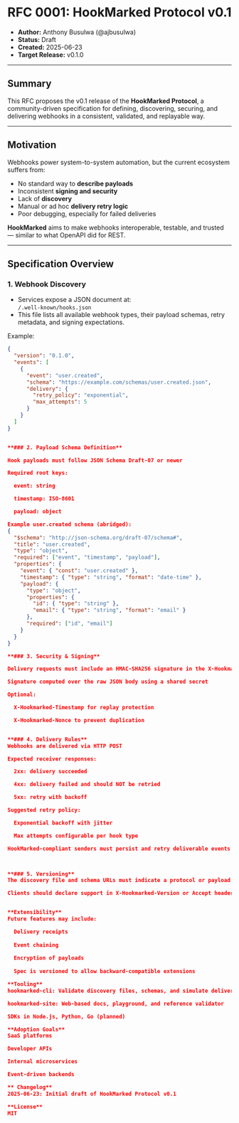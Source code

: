 # RFC 0001: HookMarked Protocol v0.1

- **Author:** Anthony Busulwa (@ajbusulwa)
- **Status:** Draft
- **Created:** 2025-06-23
- **Target Release:** v0.1.0

---

## Summary

This RFC proposes the v0.1 release of the **HookMarked Protocol**, a community-driven specification for defining, discovering, securing, and delivering webhooks in a consistent, validated, and replayable way.

---

## Motivation

Webhooks power system-to-system automation, but the current ecosystem suffers from:

- No standard way to **describe payloads**
- Inconsistent **signing and security**
- Lack of **discovery**
- Manual or ad hoc **delivery retry logic**
- Poor debugging, especially for failed deliveries

**HookMarked** aims to make webhooks interoperable, testable, and trusted — similar to what OpenAPI did for REST.

---

## Specification Overview

### 1. Webhook Discovery

  - Services expose a JSON document at:  
    `/.well-known/hooks.json`
  - This file lists all available webhook types, their payload schemas, retry metadata, and signing expectations.
  
  Example:
  
  ```json
  {
    "version": "0.1.0",
    "events": [
      {
        "event": "user.created",
        "schema": "https://example.com/schemas/user.created.json",
        "delivery": {
          "retry_policy": "exponential",
          "max_attempts": 5
        }
      }
    ]
  }


**### 2. Payload Schema Definition**

  Hook payloads must follow JSON Schema Draft-07 or newer
  
  Required root keys:
  
    event: string
  
    timestamp: ISO-8601
  
    payload: object

  Example user.created schema (abridged):
  {
    "$schema": "http://json-schema.org/draft-07/schema#",
    "title": "user.created",
    "type": "object",
    "required": ["event", "timestamp", "payload"],
    "properties": {
      "event": { "const": "user.created" },
      "timestamp": { "type": "string", "format": "date-time" },
      "payload": {
        "type": "object",
        "properties": {
          "id": { "type": "string" },
          "email": { "type": "string", "format": "email" }
        },
        "required": ["id", "email"]
      }
    }
  }

**### 3. Security & Signing**

  Delivery requests must include an HMAC-SHA256 signature in the X-Hookmarked-Signature header

  Signature computed over the raw JSON body using a shared secret

  Optional:

    X-Hookmarked-Timestamp for replay protection

    X-Hookmarked-Nonce to prevent duplication


**### 4. Delivery Rules**
  Webhooks are delivered via HTTP POST

  Expected receiver responses:

    2xx: delivery succeeded

    4xx: delivery failed and should NOT be retried

    5xx: retry with backoff

  Suggested retry policy:

    Exponential backoff with jitter

    Max attempts configurable per hook type

  HookMarked-compliant senders must persist and retry deliverable events according to policy.



**### 5. Versioning**
  The discovery file and schema URLs must indicate a protocol or payload version

  Clients should declare support in X-Hookmarked-Version or Accept headers


 **Extensibility**
  Future features may include:
  
    Delivery receipts
    
    Event chaining
    
    Encryption of payloads
    
    Spec is versioned to allow backward-compatible extensions

**Tooling**
  hookmarked-cli: Validate discovery files, schemas, and simulate deliveries

  hookmarked-site: Web-based docs, playground, and reference validator

  SDKs in Node.js, Python, Go (planned)

**Adoption Goals**
  SaaS platforms
  
  Developer APIs
  
  Internal microservices
  
  Event-driven backends

** Changelog**
  2025-06-23: Initial draft of HookMarked Protocol v0.1

**License**
  MIT
